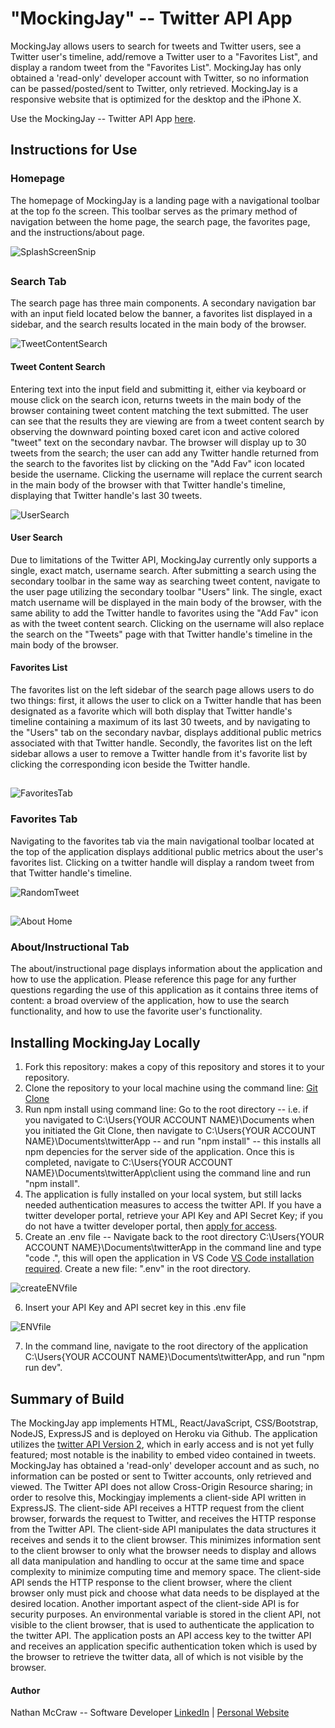 # "MockingJay" -- Twitter API App

MockingJay allows users to search for tweets and Twitter users, see a Twitter user's timeline, add/remove a Twitter user to a "Favorites List", and display a random tweet from the "Favorites List". MockingJay has only obtained a 'read-only' developer account with Twitter, so no information can be passed/posted/sent to Twitter, only retrieved. MockingJay is a responsive website that is optimized for the desktop and the iPhone X.

Use the MockingJay -- Twitter API App [here](https://mockingjay-twitterproxy.herokuapp.com/).

## Instructions for Use

### Homepage

The homepage of MockingJay is a landing page with a navigational toolbar at the top fo the screen. This toolbar serves as the primary method of navigation between the home page, the search page, the favorites page, and the instructions/about page.

![SplashScreenSnip](https://user-images.githubusercontent.com/84479635/126734564-99d403a3-b10e-417c-bb11-f3ed099ccb8e.JPG)

##

### Search Tab

The search page has three main components. A secondary navigation bar with an input field located below the banner, a favorites list displayed in a sidebar, and the search results located in the main body of the browser.

![TweetContentSearch](https://user-images.githubusercontent.com/84479635/126735087-0f573018-7a60-4c78-864c-4be0565febe1.JPG)

#### Tweet Content Search

Entering text into the input field and submitting it, either via keyboard or mouse click on the search icon, returns tweets in the main body of the browser containing tweet content matching the text submitted. The user can see that the results they are viewing are from a tweet content search by observing the downward pointing boxed caret icon and active colored "tweet" text on the secondary navbar. The browser will display up to 30 tweets from the search; the user can add any Twitter handle returned from the search to the favorites list by clicking on the "Add Fav" icon located beside the username. Clicking the username will replace the current search in the main body of the browser with that Twitter handle's timeline, displaying that Twitter handle's last 30 tweets.

![UserSearch](https://user-images.githubusercontent.com/84479635/126735411-2e5e62de-b776-4b57-bcdb-ac4f2e95046f.JPG)

#### User Search

Due to limitations of the Twitter API, MockingJay currently only supports a single, exact match, username search. After submitting a search using the secondary toolbar in the same way as searching tweet content, navigate to the user page utilizing the secondary toolbar "Users" link. The single, exact match username will be displayed in the main body of the browser, with the same ability to add the Twitter handle to favorites using the "Add Fav" icon as with the tweet content search. Clicking on the username will also replace the search on the "Tweets" page with that Twitter handle's timeline in the main body of the browser.

#### Favorites List

The favorites list on the left sidebar of the search page allows users to do two things: first, it allows the user to click on a Twitter handle that has been designated as a favorite which will both display that Twitter handle's timeline containing a maximum of its last 30 tweets, and by navigating to the "Users" tab on the secondary navbar, displays additional public metrics associated with that Twitter handle. Secondly, the favorites list on the left sidebar allows a user to remove a Twitter handle from it's favorite list by clicking the corresponding icon beside the Twitter handle.

##

![FavoritesTab](https://user-images.githubusercontent.com/84479635/126736241-f98f2b9d-223c-42c8-8f41-10ff1a68c5c3.JPG)

### Favorites Tab

Navigating to the favorites tab via the main navigational toolbar located at the top of the application displays additional public metrics about the user's favorites list. Clicking on a twitter handle will display a random tweet from that Twitter handle's timeline.

![RandomTweet](https://user-images.githubusercontent.com/84479635/126736633-1282a335-e22a-45d9-9d0d-93fd5da0c2c3.JPG)

##

![About Home](https://user-images.githubusercontent.com/84479635/126736799-0f28aa50-9e9e-45ed-b8c2-09d35cc67e91.JPG)

### About/Instructional Tab

The about/instructional page displays information about the application and how to use the application. Please reference this page for any further questions regarding the use of this application as it contains three items of content: a broad overview of the application, how to use the search functionality, and how to use the favorite user's functionality.

## Installing MockingJay Locally

1. Fork this repository: makes a copy of this repository and stores it to your repository.
2. Clone the repository to your local machine using the command line: [Git Clone](https://git-scm.com/docs/git-clone)
3. Run npm install using command line: Go to the root directory -- i.e. if you navigated to C:\Users\{YOUR ACCOUNT NAME}\Documents when you initiated the Git Clone, then navigate to C:\Users\{YOUR ACCOUNT NAME}\Documents\twitterApp -- and run "npm install" -- this installs all npm depencies for the server side of the application. Once this is completed, navigate to C:\Users\{YOUR ACCOUNT NAME}\Documents\twitterApp\client using the command line and run "npm install".
4. The application is fully installed on your local system, but still lacks needed authentication measures to access the twitter API. If you have a twitter developer portal, retrieve your API Key and API Secret Key; if you do not have a twitter developer portal, then [apply for access](https://developer.twitter.com/en/apply-for-access).
5. Create an .env file -- Navigate back to the root directory C:\Users\{YOUR ACCOUNT NAME}\Documents\twitterApp in the command line and type "code .", this will open the application in VS Code [VS Code installation required](https://code.visualstudio.com/). Create a new file: ".env" in the root directory.

![createENVfile](https://user-images.githubusercontent.com/84479635/127429466-2369df29-d388-4a33-913f-dc6d65b88ee6.JPG)

6. Insert your API Key and API secret key in this .env file

![ENVfile](https://user-images.githubusercontent.com/84479635/127429719-e36ef441-4c55-41eb-8f97-9e124c7fd675.JPG)

7. In the command line, navigate to the root directory of the application C:\Users\{YOUR ACCOUNT NAME}\Documents\twitterApp, and run "npm run dev".

## Summary of Build

The MockingJay app implements HTML, React/JavaScript, CSS/Bootstrap, NodeJS, ExpressJS and is deployed on Heroku via Github. The application utilizes the [twitter API Version 2](https://developer.twitter.com/en/docs/twitter-api/early-access), which in early access and is not yet fully featured; most notable is the inability to embed video contained in tweets. MockingJay has obtained a 'read-only' developer account and as such, no information can be posted or sent to Twitter accounts, only retrieved and viewed. The Twitter API does not allow Cross-Origin Resource sharing; in order to resolve this, Mockingjay implements a client-side API written in ExpressJS. The client-side API receives a HTTP request from the client browser, forwards the request to Twitter, and receives the HTTP response from the Twitter API. The client-side API manipulates the data structures it receives and sends it to the client browser. This minimizes information sent to the client browser to only what the browser needs to display and allows all data manipulation and handling to occur at the same time and space complexity to minimize computing time and memory space. The client-side API sends the HTTP response to the client browser, where the client browser only must pick and choose what data needs to be displayed at the desired location. Another important aspect of the client-side API is for security purposes. An environmental variable is stored in the client API, not visible to the client browser, that is used to authenticate the application to the twitter API. The application posts an API access key to the twitter API and receives an application specific authentication token which is used by the browser to retrieve the twitter data, all of which is not visible by the browser.

#### Author

Nathan McCraw -- Software Developer [LinkedIn](https://www.linkedin.com/in/nathan-mccraw-5291535b/) | [Personal Website](https://www.nathanmccraw.com/)
